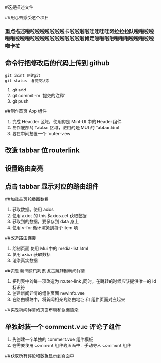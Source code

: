 #这是描述文件

##用心去感受这个项目

### 重点描述啦啦啦啦啦啦啦啦卡啦啦啦啦哇哇哇哇阿拉拉拉队啦啦啦啦啦啦啦啦啦啦啦啦啦啦啦啦啦啦啦啦肯定啦啦啦啦啦啦啦啦啦啦啦啦啦卡拉

## 命令行把修改后的代码上传到 github

    git inint 创建git
    git status  看提交状态

1. git add .
2. git commit -m '提交的注释'
3. git push

##制作首页 App 组件

1. 完成 Headder 区域，使用的是 Mint-UI 中的 Header 组件
2. 制作底部的 Tabbar 区域，使用的是 MUI 的 Tabbar.html
3. 要在中间放置一个 router-view

## 改造 tabbar 位 routerlink

## 设置路由高亮

## 点击 tabbar 显示对应的路由组件

##加载首页轮播图数据

1. 获取数据。使用 axios
2. 使用 axios 的 this.\$axios.get 获取数据
3. 获取到的数据，要保存到 data 身上
4. 使用 v-for 循环渲染到每个 item 项

##改造路由连接

1. 绘制页面 使用 Mui 中的 media-list.html
2. 使用 axios 获取数据
3. 渲染真实数据

##实现 新闻资讯列表 点击跳转到新闻详情

1. 把列表中的每一项改造为 router-link ,同时，在跳转的时候应该提供唯一的 id 标识符
2. 创建新闻详情的组件页面 newinfo.vue
3. 在路由模块中，将新闻相亲的路由地址 和 组件页面对应起来

##实现新闻详情的页面布局和数据渲染

## 单独封装一个 comment.vue 评论子组件

1. 先创建一个单独的 comment.vue 组件模板
2. 在需要使用 comment 组件的页面中，手动导入 comment 组件

##获取所有评论和数据显示到页面中
